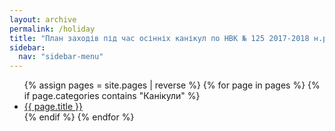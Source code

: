 ```yaml
---
layout: archive
permalink: /holiday
title: "План заходів під час осінніх канікул по НВК № 125 2017-2018 н.р."
sidebar:
  nav: "sidebar-menu"
---
```


<ul>
  {% assign pages = site.pages | reverse %}
  {% for page in pages %}
    {% if page.categories contains "Канікули" %}
      <li><a href="{{ page.url }}">{{ page.title }}</a></li>
    {% endif %}
  {% endfor %}
</ul>
